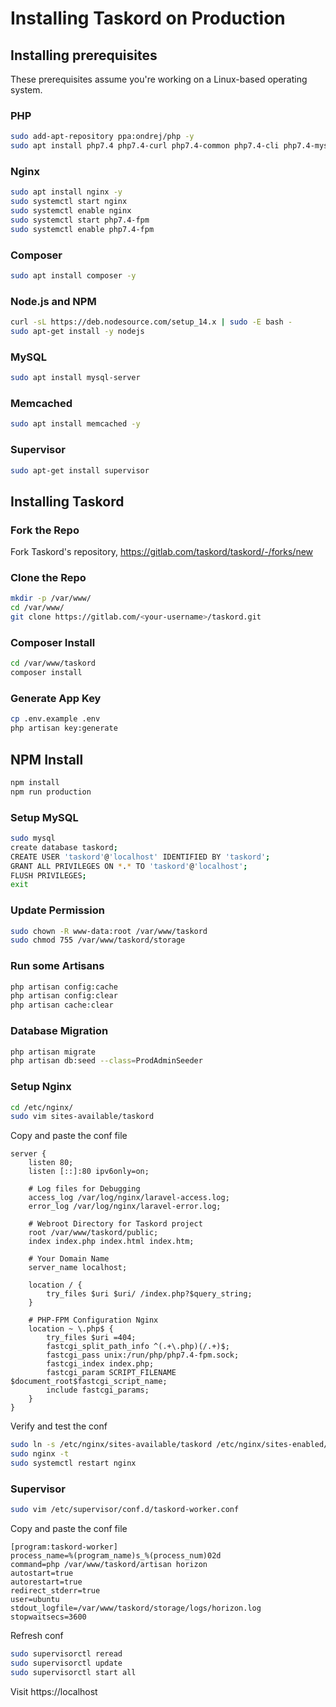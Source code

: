 # Installing Taskord on Production

## Installing prerequisites

These prerequisites assume you're working on a Linux-based operating system.

### PHP

```sh
sudo add-apt-repository ppa:ondrej/php -y
sudo apt install php7.4 php7.4-curl php7.4-common php7.4-cli php7.4-mysql php7.4-mbstring php7.4-fpm php7.4-xml php7.4-zip php7.4-memcached php7.4-redis -y
```

### Nginx

```sh
sudo apt install nginx -y
sudo systemctl start nginx
sudo systemctl enable nginx
sudo systemctl start php7.4-fpm
sudo systemctl enable php7.4-fpm
```

### Composer

```sh
sudo apt install composer -y
```

### Node.js and NPM

```sh
curl -sL https://deb.nodesource.com/setup_14.x | sudo -E bash -
sudo apt-get install -y nodejs
```

### MySQL

```sh
sudo apt install mysql-server
```

### Memcached

```sh
sudo apt install memcached -y
```

### Supervisor

```sh
sudo apt-get install supervisor
```

## Installing Taskord

### Fork the Repo

Fork Taskord's repository, https://gitlab.com/taskord/taskord/-/forks/new

### Clone the Repo

```sh
mkdir -p /var/www/
cd /var/www/
git clone https://gitlab.com/<your-username>/taskord.git
```

### Composer Install

```sh
cd /var/www/taskord
composer install
```


### Generate App Key

```sh
cp .env.example .env
php artisan key:generate
```

## NPM Install

```sh
npm install
npm run production
```

### Setup MySQL

```sh
sudo mysql
create database taskord;
CREATE USER 'taskord'@'localhost' IDENTIFIED BY 'taskord';
GRANT ALL PRIVILEGES ON *.* TO 'taskord'@'localhost';
FLUSH PRIVILEGES;
exit
```

### Update Permission

```sh
sudo chown -R www-data:root /var/www/taskord
sudo chmod 755 /var/www/taskord/storage
```

### Run some Artisans

```sh
php artisan config:cache
php artisan config:clear
php artisan cache:clear
```

### Database Migration

```sh
php artisan migrate
php artisan db:seed --class=ProdAdminSeeder
```

### Setup Nginx

```sh
cd /etc/nginx/
sudo vim sites-available/taskord
```

Copy and paste the conf file

```
server {
    listen 80;
    listen [::]:80 ipv6only=on;
 
    # Log files for Debugging
    access_log /var/log/nginx/laravel-access.log;
    error_log /var/log/nginx/laravel-error.log;
 
    # Webroot Directory for Taskord project
    root /var/www/taskord/public;
    index index.php index.html index.htm;
 
    # Your Domain Name
    server_name localhost;
 
    location / {
        try_files $uri $uri/ /index.php?$query_string;
    }
 
    # PHP-FPM Configuration Nginx
    location ~ \.php$ {
        try_files $uri =404;
        fastcgi_split_path_info ^(.+\.php)(/.+)$;
        fastcgi_pass unix:/run/php/php7.4-fpm.sock;
        fastcgi_index index.php;
        fastcgi_param SCRIPT_FILENAME $document_root$fastcgi_script_name;
        include fastcgi_params;
    }
}
```

Verify and test the conf

```sh
sudo ln -s /etc/nginx/sites-available/taskord /etc/nginx/sites-enabled/
sudo nginx -t
sudo systemctl restart nginx
```

### Supervisor

```sh
sudo vim /etc/supervisor/conf.d/taskord-worker.conf
```

Copy and paste the conf file

```
[program:taskord-worker]
process_name=%(program_name)s_%(process_num)02d
command=php /var/www/taskord/artisan horizon
autostart=true
autorestart=true
redirect_stderr=true
user=ubuntu
stdout_logfile=/var/www/taskord/storage/logs/horizon.log
stopwaitsecs=3600
```
Refresh conf

```sh
sudo supervisorctl reread
sudo supervisorctl update
sudo supervisorctl start all
```

Visit https://localhost
